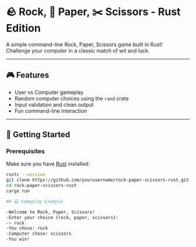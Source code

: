 # 🪨 Rock, 📄 Paper, ✂️ Scissors - Rust Edition

A simple command-line Rock, Paper, Scissors game built in Rust!  
Challenge your computer in a classic match of wit and luck.

---

## 🎮 Features

- User vs Computer gameplay
- Random computer choices using the `rand` crate
- Input validation and clean output
- Fun command-line interaction

---

## 🚀 Getting Started

### Prerequisites

Make sure you have [Rust](https://www.rust-lang.org/tools/install) installed:

```bash
rustc --version
git clone https://github.com/yourusername/rock-paper-scissors-rust.git
cd rock-paper-scissors-rust
cargo run

## 💻 Gameplay Example

-Welcome to Rock, Paper, Scissors!
-Enter your choice (rock, paper, scissors):
-> rock
-You chose: rock
-Computer chose: scissors
-You win!
